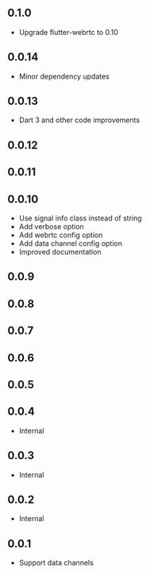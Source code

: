 ## 0.1.0

- Upgrade flutter-webrtc to 0.10

## 0.0.14

- Minor dependency updates

## 0.0.13

- Dart 3 and other code improvements

## 0.0.12

## 0.0.11

## 0.0.10

- Use signal info class instead of string
- Add verbose option
- Add webrtc config option
- Add data channel config option
- Improved documentation

## 0.0.9

## 0.0.8

## 0.0.7

## 0.0.6

## 0.0.5

## 0.0.4

- Internal

## 0.0.3

- Internal

## 0.0.2

- Internal

## 0.0.1

- Support data channels
